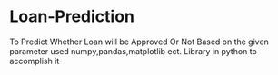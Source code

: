 # Loan-Prediction
To Predict Whether Loan will be Approved Or Not Based on the given parameter used  numpy,pandas,matplotlib ect.
Library in python to accomplish it

	

